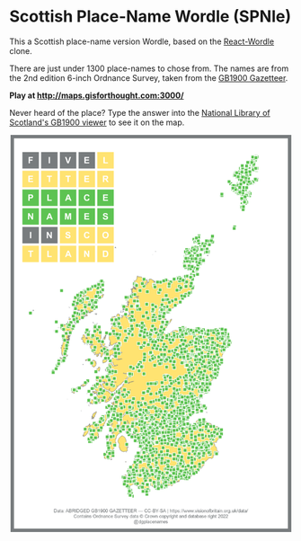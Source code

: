 # Scottish Place-Name Wordle (SPNle)

This a Scottish place-name version Wordle, based on the [React-Wordle](https://github.com/cwackerfuss/react-wordle) clone.

There are just under 1300 place-names to chose from. The names are from the 2nd edition 6-inch Ordnance Survey, taken from the [GB1900 Gazetteer](https://www.visionofbritain.org.uk/data/).

**Play at http://maps.gisforthought.com:3000/**

Never heard of the place? Type the answer into the [National Library of Scotland's GB1900 viewer](https://geo.nls.uk/maps/gb1900/#zoom=6&lat=55.0000&lon=-2.5000&layer=0) to see it on the map.

<p align="center">
<img src="/Scotland_Wordle_Map.png" width="500">
</p>
